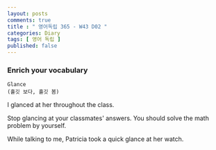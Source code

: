 ```yaml
---
layout: posts
comments: true
title : " 영어독립 365 - W43 D02 "
categories: Diary
tags: [ 영어 독립 ]
published: false
---
```


### Enrich your vocabulary

```text
Glance
(흘깃 보다, 흘깃 봄)
```

I glanced at her throughout the class.

Stop glancing at your classmates' answers. You should solve the math problem by yourself.

While talking to me, Patricia took a quick glance at her watch.
